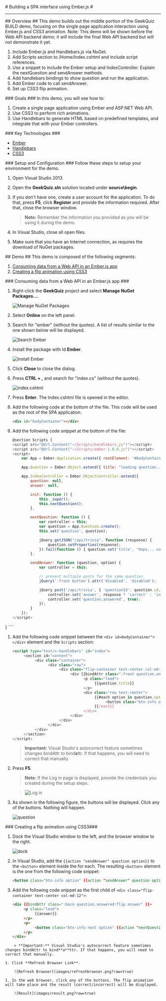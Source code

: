 ﻿<a name="title" />
# Building a SPA interface using Ember.js #

---
<a name="Overview" />
## Overview ##
This demo builds out the middle portion of the GeekQuiz BUILD demo, focusing on the single page application interaction using Ember.js and CSS3 animation. Note: This demo will be shown before the Web API backend demo; it will include the final Web API backend but will not demonstrate it yet.

1.	Include Ember.js and Handlebars.js via NuGet.
1.	Add Scripts section to /Home/Index.cshtml and include script references.
1.	Use a snippet to include the Ember setup and IndexController. Explain the nextQuestion and sendAnswer methods.
1.	Add handlebars bindings to show question and run the application.
1.	Add Ember code to call sendAnswer.
1.	Set up CSS3 flip animation. 

<a id="goals" />
### Goals ###
In this demo, you will see how to:

1. Create a single page application using Ember and ASP.NET Web API.
1. Use CSS3 to perform rich animations.
1. Use Handlebars to generate HTML based on predefined templates, and integrate that with your Ember controllers.

<a name="technologies" />
### Key Technologies ###

- [Ember](http://emberjs.com/)
- [Handlebars](http://handlebarsjs.com/)
- [CSS3](http://www.w3schools.com/css3/)

<a name="setup" />
### Setup and Configuration ###
Follow these steps to setup your environment for the demo.

1. Open Visual Studio 2013.
1. Open the **GeekQuiz.sln** solution located under **source\begin**.
1. If you don't have one, create a user account for the application. To do that, press **F5**, click **Register** and provide the information required. After that, close the browser window.

	> **Note:** Remember the information you provided as you will be using it during the demo.

1. In Visual Studio, close all open files.
1. Make sure that you have an Internet connection, as requires the download of NuGet packages.

<a name="Demo" />
## Demo ##
This demo is composed of the following segments:

1. [Consuming data from a Web API in an Ember.js app](#segment1)
1. [Creating a flip animation using CSS3](#segment2)

<a name="segment1" />
### Consuming data from a Web API in an Ember.js app ###

1. Right-click the **GeekQuiz** project and select **Manage NuGet Packages...**.

	![Manage NuGet Packages](images/managenugetpackages.png?raw=true)

1. Select **Online** on the left panel.
1. Search for "ember" (without the quotes). A list of results similar to the one shown below will be displayed.

	![Search Ember](images/searchember.png?raw=true)

1. Install the package with Id **Ember**.

	![Install Ember](images/installember.png?raw=true)

1. Click **Close** to close the dialog.
1. Press **CTRL + ,** and search for "index.cs" (without the quotes).

	![index.cshtml](images/indexcshtml.png?raw=true)

1. Press **Enter**. The Index.cshtml file is opened in the editor.
1. Add the following code at the bottom of the file. This code will be used as the root of the SPA application.

	<!-- mark:1 -->
	````HTML
	<div id="bodyContainer"></div>
	````

1. Add the following code snippet at the bottom of the file:

	<!-- mark:1-41 -->
	````JavaScript
	@section Scripts {
    <script src="@Url.Content("~/Scripts/handlebars.js")"></script>
    <script src="@Url.Content("~/Scripts/ember-1.0.0.js")"></script>
    <script>
        var App = Ember.Application.create({ rootElement: '#bodyContainer' });

        App.Question = Ember.Object.extend({ title: "loading question...", options: [], answered: false });

        App.IndexController = Ember.ObjectController.extend({
            question: null,
            answer: null,

            init: function () {
                this._super();
                this.nextQuestion();
            },

            nextQuestion: function () {
                var controller = this;
                var question = App.Question.create();
                this.set('question', question);

                jQuery.getJSON("/api/trivia", function (response) {
                    question.setProperties(response);
                }).fail(function () { question.set('title', "Oops... something went wrong") });
            },

            sendAnswer: function (question, option) {
                var controller = this;

                // prevent multiple posts for the same question
                jQuery('.front button').attr('disabled', 'disabled');

                jQuery.post('/api/trivia', { 'questionId': question.id, 'optionId': option.id }, function (response) {
                    controller.set('answer', response ? 'correct' : 'incorrect');
                    controller.set('question.answered', true);
                });
            }
        });
    </script>
}
	````
1. Add the following code snippet between the `<div id=bodyContainer"></div>` element and the `Scripts` section:

	<!-- mark:1-20 -->
	````HTML
	<script type="text/x-handlebars" id="index">
		 <section id="content">
			  <div class="container">
					<div class="row">
						 <div class="flip-container text-center col-md-12">
							  <div {{bindAttr class=":front question.answered:flip" }}>
									<p class="lead">
										 {{question.title}}
									</p>
									<div class="row text-center">
										 {{#each option in question.options}}
											  <button class="btn-info option">{{option.title}}</button>
										 {{/each}}
									</div>
							  </div>
						 </div>
					</div>
			  </div>
		 </section>
	</script>
	````
	> **Important:** Visual Studio's autocorrect feature sometimes changes bindAttr to bind**a**ttr. If that happens, you will need to correct that manually.

1. Press **F5**.

	> **Note:** If the Log in page is displayed, provide the credentials you created during the setup steps.
	
	> ![Log in](images/login.png?raw=true)
	
1. As shown in the following figure, the buttons will be displayed. Click any of the buttons. Nothing will happen.

	![question](images/question.png?raw=true)


<a name="segment2" />
### Creating a flip animation using CSS3###

1. Dock the Visual Studio window to the left, and the browser window to the right.

	![dock](images/dock.png?raw=true)

1. In Visual Studio, add the `{{action "sendAnswer" question option}}` to the `<button>` element inside the for each. The resulting `<button>` element is the one from the following code snippet:

	<!-- mark:1 -->
	````HTML
	<button class="btn-info option" {{action "sendAnswer" question option}}>{{option.title}}</button>
	````

1. Add the following code snippet as the first child of `<div class="flip-container text-center col-md-12">`:

	<!-- mark:1-8 -->
	````HTML
	<div {{bindAttr class=":back question.answered:flip answer" }}>
		 <p class="lead">
			  {{answer}}
		 </p>
		 <p>
			  <button class="btn-info next option" {{action "nextQuestion" option}}>Next Question</button>
		 </p>
	</div>
````
	> **Important:** Visual Studio's autocorrect feature sometimes changes bindAttr to bind**a**ttr. If that happens, you will need to correct that manually.

1. Click **Refresh Browser Link**.

	![Refresh Browser](images/refreshbrowser.png?raw=true)

1. In the web browser, click any of the buttons. The flip animation will take place and the result (correct/incorrect) will be displayed.

	![Result](images/result.png?raw=true)